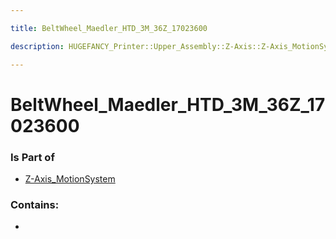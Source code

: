 ```yaml
---

title: BeltWheel_Maedler_HTD_3M_36Z_17023600

description: HUGEFANCY_Printer::Upper_Assembly::Z-Axis::Z-Axis_MotionSystem::BeltWheel_Maedler_HTD_3M_36Z_17023600

---
```

# BeltWheel_Maedler_HTD_3M_36Z_17023600
<script>
    var geoarray = '{"BeltWheel_Maedler_HTD_3M_36Z_17023600": {}}';
</script>
<script>
    var basepath = '/assets/HUGEFANCY_Printer/Upper_Assembly/Z-Axis/Z-Axis_MotionSystem/';
</script>
<link rel="stylesheet" href="/css/container.css">

<div id="container"></div>

<!-- these are the required scripts for the three.js scene -->
<script src="/lib/three.min.js"></script>
<script src="/lib/OrbitControls.js"></script>
<script src="/lib/RectAreaLightUniformsLib.js"></script>
<!-- this is your app's lib file -->
<script src="/lib/triceratops_app.js"></script>
### Is Part of
- [Z-Axis_MotionSystem](../Z-Axis_MotionSystem)  

### Contains:
- [](./BeltWheel_Maedler_HTD_3M_36Z_17023600/)


